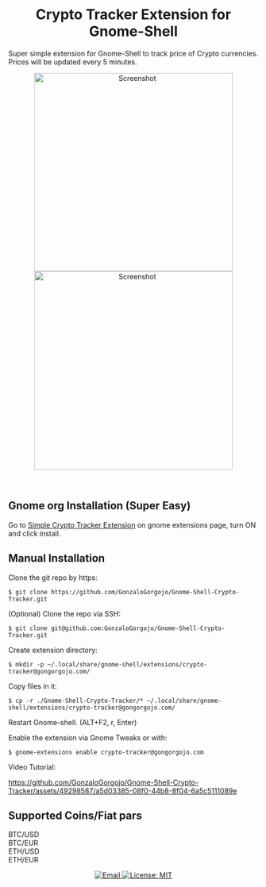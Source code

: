 <h1 align="center"> Crypto Tracker Extension for Gnome-Shell </h1>
 
Super simple extension for Gnome-Shell to track price of Crypto currencies. Prices will be updated every 5 minutes.

<p align="center">
 <img src="https://github.com/GonzaloGorgojo/Gnome-Shell-Crypto-Tracker/blob/chore/media-branch/example1.png?raw=true" alt="Screenshot" width="400" height="400" align="center" />
 <img src="https://github.com/GonzaloGorgojo/Gnome-Shell-Crypto-Tracker/blob/chore/media-branch/example2.png?raw=true" alt="Screenshot" width="400" height="400"  align="center"/>
 </p>

<br />

## Gnome org Installation (Super Easy)

Go to [Simple Crypto Tracker Extension](https://extensions.gnome.org/extension/6777/crypto-trackergongorgojocom/) on gnome extensions page, turn ON and click install.

## Manual Installation

Clone the git repo by https:

    $ git clone https://github.com/GonzaloGorgojo/Gnome-Shell-Crypto-Tracker.git

(Optional) Clone the repo via SSH:

    $ git clone git@github.com:GonzaloGorgojo/Gnome-Shell-Crypto-Tracker.git

Create extension directory:

    $ mkdir -p ~/.local/share/gnome-shell/extensions/crypto-tracker@gongorgojo.com/

Copy files in it:

    $ cp -r ./Gnome-Shell-Crypto-Tracker/* ~/.local/share/gnome-shell/extensions/crypto-tracker@gongorgojo.com/

Restart Gnome-shell. (ALT+F2, r, Enter)

Enable the extension via Gnome Tweaks or with:

    $ gnome-extensions enable crypto-tracker@gongorgojo.com

Video Tutorial:

https://github.com/GonzaloGorgojo/Gnome-Shell-Crypto-Tracker/assets/49298587/a5d03385-08f0-44b8-8f04-6a5c5111089e

## Supported Coins/Fiat pars

BTC/USD <br>
BTC/EUR <br>
ETH/USD <br>
ETH/EUR

<p align="center">
<a href="mailto:gongorgojo@gmail.com">
    <img src="https://img.shields.io/badge/Send%20me-email-blue" alt="Email">
</a>
 <a href="https://github.com/GonzaloGorgojo/Gnome-Shell-Crypto-Tracker/blob/master/LICENSE">
  <img alt="License: MIT" src="https://img.shields.io/badge/License-MIT-yellow.svg">
 </a>
 </p>
